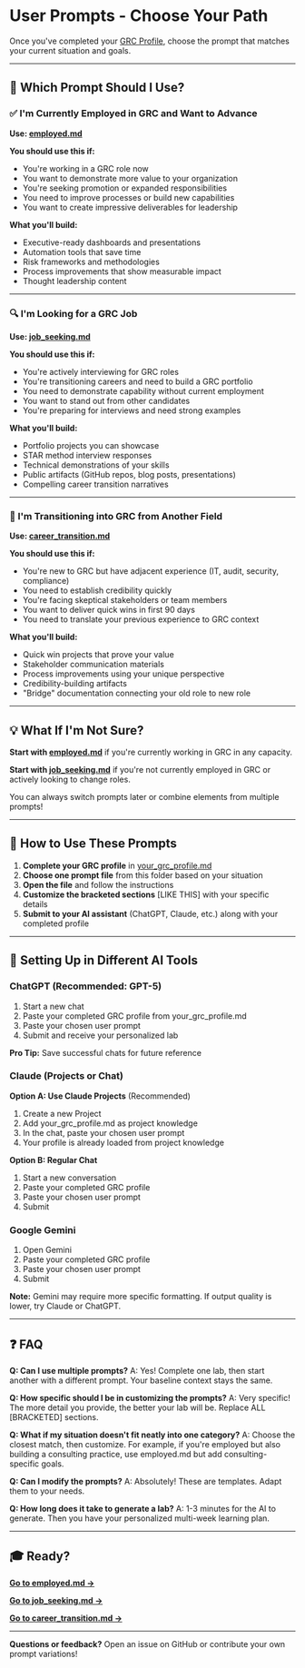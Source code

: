 # User Prompts - Choose Your Path

Once you've completed your [GRC Profile](../your_grc_profile.md), choose the prompt that matches your current situation and goals.

---

## 🎯 Which Prompt Should I Use?

### ✅ I'm Currently Employed in GRC and Want to Advance

**Use: [employed.md](employed.md)**

**You should use this if:**
- You're working in a GRC role now
- You want to demonstrate more value to your organization
- You're seeking promotion or expanded responsibilities
- You need to improve processes or build new capabilities
- You want to create impressive deliverables for leadership

**What you'll build:**
- Executive-ready dashboards and presentations
- Automation tools that save time
- Risk frameworks and methodologies
- Process improvements that show measurable impact
- Thought leadership content

---

### 🔍 I'm Looking for a GRC Job

**Use: [job_seeking.md](job_seeking.md)**

**You should use this if:**
- You're actively interviewing for GRC roles
- You're transitioning careers and need to build a GRC portfolio
- You need to demonstrate capability without current employment
- You want to stand out from other candidates
- You're preparing for interviews and need strong examples

**What you'll build:**
- Portfolio projects you can showcase
- STAR method interview responses
- Technical demonstrations of your skills
- Public artifacts (GitHub repos, blog posts, presentations)
- Compelling career transition narratives

---

### 🔄 I'm Transitioning into GRC from Another Field

**Use: [career_transition.md](career_transition.md)**

**You should use this if:**
- You're new to GRC but have adjacent experience (IT, audit, security, compliance)
- You need to establish credibility quickly
- You're facing skeptical stakeholders or team members
- You want to deliver quick wins in first 90 days
- You need to translate your previous experience to GRC context

**What you'll build:**
- Quick win projects that prove your value
- Stakeholder communication materials
- Process improvements using your unique perspective
- Credibility-building artifacts
- "Bridge" documentation connecting your old role to new role

---

## 💡 What If I'm Not Sure?

**Start with [employed.md](employed.md)** if you're currently working in GRC in any capacity.

**Start with [job_seeking.md](job_seeking.md)** if you're not currently employed in GRC or actively looking to change roles.

You can always switch prompts later or combine elements from multiple prompts!

---

## 🚀 How to Use These Prompts

1. **Complete your GRC profile** in [your_grc_profile.md](../your_grc_profile.md)
2. **Choose one prompt file** from this folder based on your situation
3. **Open the file** and follow the instructions
4. **Customize the bracketed sections** [LIKE THIS] with your specific details
5. **Submit to your AI assistant** (ChatGPT, Claude, etc.) along with your completed profile

---

## 📖 Setting Up in Different AI Tools

### ChatGPT (Recommended: GPT-5)

1. Start a new chat
2. Paste your completed GRC profile from your_grc_profile.md
3. Paste your chosen user prompt
4. Submit and receive your personalized lab

**Pro Tip:** Save successful chats for future reference

### Claude (Projects or Chat)

**Option A: Use Claude Projects** (Recommended)
1. Create a new Project
2. Add your_grc_profile.md as project knowledge
3. In the chat, paste your chosen user prompt
4. Your profile is already loaded from project knowledge

**Option B: Regular Chat**
1. Start a new conversation
2. Paste your completed GRC profile
3. Paste your chosen user prompt
4. Submit

### Google Gemini

1. Open Gemini
2. Paste your completed GRC profile
3. Paste your chosen user prompt
4. Submit

**Note:** Gemini may require more specific formatting. If output quality is lower, try Claude or ChatGPT.

---

## ❓ FAQ

**Q: Can I use multiple prompts?**
A: Yes! Complete one lab, then start another with a different prompt. Your baseline context stays the same.

**Q: How specific should I be in customizing the prompts?**
A: Very specific! The more detail you provide, the better your lab will be. Replace ALL [BRACKETED] sections.

**Q: What if my situation doesn't fit neatly into one category?**
A: Choose the closest match, then customize. For example, if you're employed but also building a consulting practice, use employed.md but add consulting-specific goals.

**Q: Can I modify the prompts?**
A: Absolutely! These are templates. Adapt them to your needs.

**Q: How long does it take to generate a lab?**
A: 1-3 minutes for the AI to generate. Then you have your personalized multi-week learning plan.

---

## 🎓 Ready?

**[Go to employed.md →](employed.md)**

**[Go to job_seeking.md →](job_seeking.md)**

**[Go to career_transition.md →](career_transition.md)**

---

**Questions or feedback?** Open an issue on GitHub or contribute your own prompt variations!
